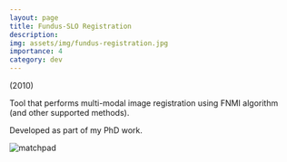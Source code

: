```yaml
---
layout: page
title: Fundus-SLO Registration
description: 
img: assets/img/fundus-registration.jpg
importance: 4
category: dev
---
```


(2010)

Tool that performs multi-modal image registration using FNMI algorithm (and other supported methods).

Developed as part of my PhD work.


![matchpad](../../assets/img/fundus-registration.jpg)